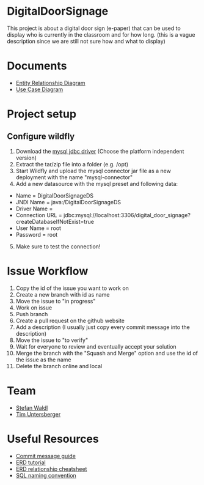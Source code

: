 # DigitalDoorSignage

This project is about a digital door sign (e-paper) that can be used to display who is currently in the classroom and for how long. (this is a vague description since we are still not sure how and what to display)

# Documents

* [Entity Relationship Diagram](documents/DigitalDoorSignageERD.png)
* [Use Case Diagram](documents/DigitalDoorSignageUCD.png)

# Project setup

## Configure wildfly
1. Download the [mysql jdbc driver](https://dev.mysql.com/downloads/connector/j/) (Choose the platform independent version)
2. Extract the tar/zip file into a folder (e.g. /opt)
3. Start Wildfly and upload the mysql connector jar file as a new deployment with the name "mysql-connector"
4. Add a new datasource with the mysql preset and following data:
  * Name = DigitalDoorSignageDS
  * JNDI Name = java:/DigitalDoorSignageDS
  * Driver Name = <your mysql connector>
  * Connection URL = jdbc:mysql://localhost:3306/digital_door_signage?createDatabaseIfNotExist=true
  * User Name = root
  * Password = root
5. Make sure to test the connection!


# Issue Workflow

1. Copy the id of the issue you want to work on
2. Create a new branch with id as name
3. Move the issue to "in progress"
4. Work on issue
5. Push branch
6. Create a pull request on the github website
7. Add a description (I usually just copy every commit message into the description)
8. Move the issue to "to verify"
9. Wait for everyone to review and eventually accept your solution
10. Merge the branch with the "Squash and Merge" option and use the id of the issue as the name
11. Delete the branch online and local

# Team

* [Stefan Waldl](https://github.com/StefanWaldl)
* [Tim Untersberger](https://github.com/TimUntersberger)

# Useful Resources

* [Commit message guide](https://chris.beams.io/posts/git-commit/)
* [ERD tutorial](https://www.youtube.com/watch?v=QpdhBUYk7Kk)
* [ERD relationship cheatsheet](https://www.vivekmchawla.com/erd-crows-foot-relationship-symbols-cheat-sheet/)
* [SQL naming convention](https://www.xaprb.com/blog/2008/10/26/the-power-of-a-good-sql-naming-convention/)
